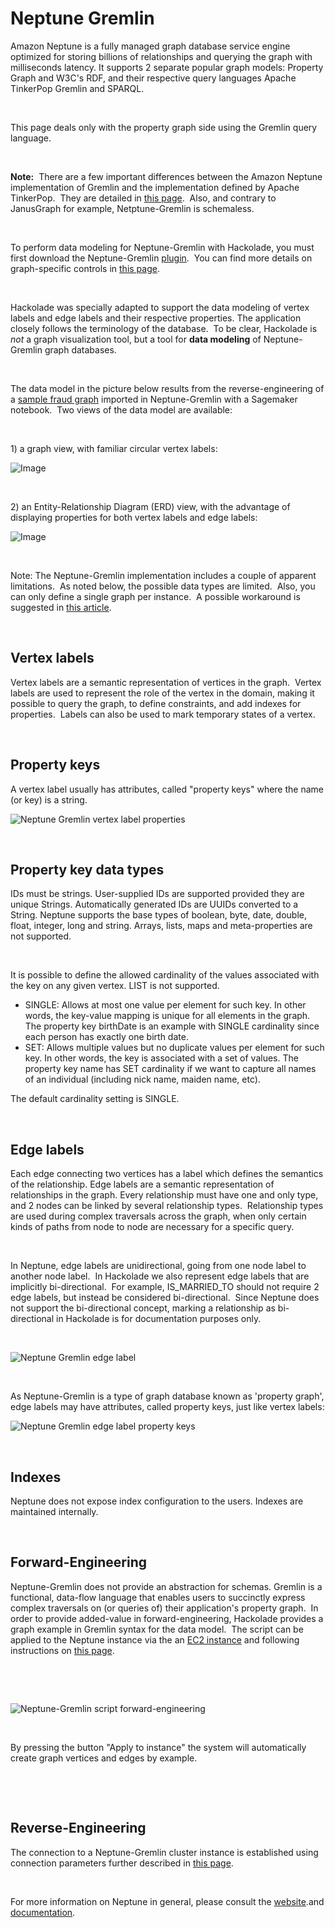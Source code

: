 # Neptune Gremlin

Amazon Neptune is a fully managed graph database service engine optimized for storing billions of relationships and querying the graph with milliseconds latency. It supports 2 separate popular graph models: Property Graph and W3C's RDF, and their respective query languages Apache TinkerPop Gremlin and SPARQL. &nbsp;

&nbsp;

This page deals only with the property graph side using the Gremlin query language. &nbsp;

&nbsp;

**Note:**&nbsp; There are a few important differences between the Amazon Neptune implementation of Gremlin and the implementation defined by Apache TinkerPop.&nbsp; They are detailed in [this page](<https://docs.aws.amazon.com/neptune/latest/userguide/access-graph-gremlin-differences.html> "target=\"\_blank\"").&nbsp; Also, and contrary to JanusGraph for example, Netptune-Gremlin is schemaless. &nbsp;

&nbsp;

To perform data modeling for Neptune-Gremlin with Hackolade, you must first download the Neptune-Gremlin [plugin](<DownloadadditionalDBtargetplugin.md>).&nbsp; You can find more details on graph-specific controls in [this page](<Graphshapes.md>).

&nbsp;

Hackolade was specially adapted to support the data modeling of vertex labels and edge labels and their respective properties. The application closely follows the terminology of the database.&nbsp; To be clear, Hackolade is *not* a graph visualization tool, but a tool for **data modeling** of Neptune-Gremlin graph databases.

&nbsp;

The data model in the picture below results from the reverse-engineering of a [sample fraud graph](<https://aws.amazon.com/neptune/fraud-graphs-on-aws/> "target=\"\_blank\"") imported in Neptune-Gremlin with a Sagemaker notebook.&nbsp; Two views of the data model are available:

&nbsp;

&#49;) a graph view, with familiar circular vertex labels:

![Image](<lib/Neptune-Gremlin%20workspace.png>)

&nbsp;

&#50;) an Entity-Relationship Diagram (ERD) view, with the advantage of displaying properties for both vertex labels and edge labels:

![Image](<lib/Neptune-Gremlin%20ERD.png>)

&nbsp;

Note: The Neptune-Gremlin implementation includes a couple of apparent limitations.&nbsp; As noted below, the possible data types are limited.&nbsp; Also, you can only define a single graph per instance.&nbsp; A possible workaround is suggested in [this article](<https://stackoverflow.com/a/64702748/9309385> "target=\"\_blank\"").

&nbsp;

## Vertex labels

Vertex labels are a semantic representation of vertices in the graph.&nbsp; Vertex labels are used to represent the role of the vertex in the domain, making it possible to query the graph, to define constraints, and add indexes for properties.&nbsp; Labels can also be used to mark temporary states of a vertex.&nbsp;

&nbsp;

## Property keys

A vertex label usually has attributes, called "property keys" where the name (or key) is a string.

![Neptune Gremlin vertex label properties](<lib/CosmosDB%20Gremlin%20vertex%20label%20properties.png>)

&nbsp;

## Property key data types

IDs must be strings. User-supplied IDs are supported provided they are unique Strings. Automatically generated IDs are UUIDs converted to a String. Neptune supports the base types of boolean, byte, date, double, float, integer, long and string. Arrays, lists, maps and meta-properties are not supported.

&nbsp;

It is possible to define the allowed cardinality of the values associated with the key on any given vertex. LIST is not supported.

* SINGLE: Allows at most one value per element for such key. In other words, the key-value mapping is unique for all elements in the graph. The property key birthDate is an example with SINGLE cardinality since each person has exactly one birth date.
* SET: Allows multiple values but no duplicate values per element for such key. In other words, the key is associated with a set of values. The property key name has SET cardinality if we want to capture all names of an individual (including nick name, maiden name, etc).

The default cardinality setting is SINGLE.

&nbsp;

## Edge labels

Each edge connecting two vertices has a label which defines the semantics of the relationship. Edge labels are a semantic representation of relationships in the graph. Every relationship must have one and only type, and 2 nodes can be linked by several relationship types.&nbsp; Relationship types are used during complex traversals across the graph, when only certain kinds of paths from node to node are necessary for a specific query.

&nbsp;

In Neptune, edge labels are unidirectional, going from one node label to another node label.&nbsp; In Hackolade we also represent edge labels that are implicitly bi-directional.&nbsp; For example, IS\_MARRIED\_TO should not require 2 edge labels, but instead be considered bi-directional.&nbsp; Since Neptune does not support the bi-directional concept, marking a relationship as bi-directional in Hackolade is for documentation purposes only.&nbsp;

&nbsp;

![Neptune Gremlin edge label](<lib/Neo4j%20relationship%20type.png>)

&nbsp;

As Neptune-Gremlin is a type of graph database known as 'property graph', edge labels may have attributes, called property keys, just like vertex labels:

![Neptune Gremlin edge label property keys](<lib/Neo4j%20relationship%20type%20property%20keys.png>)

&nbsp;

## Indexes

Neptune does not expose index configuration to the users. Indexes are maintained internally.&nbsp;

&nbsp;

## Forward-Engineering

Neptune-Gremlin does not provide an abstraction for schemas. Gremlin is a functional, data-flow language that enables users to succinctly express complex traversals on (or queries of) their application's property graph.&nbsp; In order to provide added-value in forward-engineering, Hackolade provides a graph example in Gremlin syntax for the data model.&nbsp; The script can be applied to the Neptune instance via the an [EC2 instance](<https://docs.aws.amazon.com/neptune/latest/userguide/get-started-access-graph.html> "target=\"\_blank\"") and following instructions on [this page](<ConnecttoaNeptuneinstance.md>).

&nbsp;

&nbsp;

![Neptune-Gremlin script forward-engineering](<lib/Neptune-Gremlin%20script%20forward-engineering.png>)

&nbsp;

By pressing the button "Apply to instance" the system will automatically create graph vertices and edges by example.

&nbsp;

&nbsp;

## Reverse-Engineering

The connection to a Neptune-Gremlin cluster instance is established using connection parameters further described in [this page](<ConnecttoaNeptuneinstance.md>).&nbsp;

&nbsp;

For more information on Neptune in general, please consult the [website](<https://aws.amazon.com/neptune/> "target=\"\_blank\"").and [documentation](<https://docs.aws.amazon.com/neptune/latest/userguide/intro.html> "target=\"\_blank\"").

